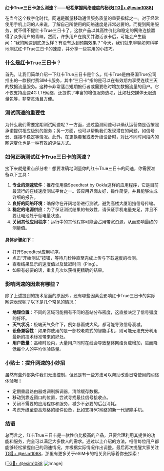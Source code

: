**红卡True三日卡怎么测速？——轻松掌握网络速度的秘诀[[TG💪+ @esim1088](https://t.me/s/esim1088)]**

在当今这个数字化时代，网速是衡量移动通信服务质量的重要指标之一。对于经常使用手机上网的人来说，了解自己所使用的网络速度是非常必要的。而提到网络服务，就不得不提红卡True三日卡了。这款产品以其高性价比和稳定的网络连接赢得了众多用户的青睐。然而，许多用户在购买并激活该卡后，可能会产生疑问：“我的网速到底怎么样？有没有达到预期效果？”今天，我们就来聊聊如何科学地测试红卡True三日卡的速度，并分享一些实用的小技巧。

### 什么是红卡True三日卡？

首先，让我们简单介绍一下红卡True三日卡是什么。红卡True是由泰国True公司推出的一款预付费SIM卡服务，其中“三日卡”指的是可以在有效期内享受连续三天的数据流量服务。这种卡非常适合短期旅行者或需要临时增加数据流量的用户。它不仅支持高速4G LTE网络，还提供了丰富的增值服务选项，比如社交媒体无限流量包等，非常灵活且方便。

### 测试网速的重要性

为什么我们需要定期测试网速呢？一方面，通过监测网速可以确认运营商是否按照承诺提供相应级别的服务；另一方面，也可以帮助我们发现潜在的问题，如信号弱、连接不稳定等情况。此外，在更换套餐或者升级设备时，对比不同时间段内的网速变化也是一种有效的评估方式。

### 如何正确测试红卡True三日卡的网速？

接下来就是重点部分啦！想要准确地测量你的红卡True三日卡的网速，你需要准备以下工具：

1. **专业的测速软件**：推荐使用像Speedtest by Ookla这样的应用程序，它是目前最流行的在线速度测试平台之一。该应用界面友好，操作简便，并且能够生成详细的报告。
2. **良好的网络环境**：确保你在开阔地带进行测试，避免高楼大厦阻挡信号传输。
3. **稳定的电源供应**：为了保证测试结果的有效性，请保证手机电量充足，并且不要让电池处于低电量状态。
4. **关闭其他应用程序**：运行中的其他程序可能会占用带宽资源，从而影响最终的测量值。

#### 具体步骤如下：
- 打开Speedtest应用程序。
- 点击“开始测试”按钮，等待几秒钟直至完成上传与下载速度的检测。
- 查看结果显示的速度值以及延迟时间（Ping）。
- 如果有必要的话，重复几次以获得更精确的结果。

### 影响网速的因素有哪些？

除了上述提到的技术层面的原因外，还有哪些因素会影响红卡True三日卡的实际网速表现呢？以下是几个常见的情况：
- **地理位置**：不同的区域可能拥有不同的基站分布密度，这直接决定了信号强度的好坏。
- **天气状况**：极端天气条件下，例如暴雨或大风，都可能导致信号衰减。
- **设备兼容性**：如果你使用的是一部较老款式的智能手机，则可能无法充分利用最新的技术标准带来的好处。
- **用户数量**：高峰时段内，大量用户同时在线会导致整体网络负载增加，进而降低每个人的平均体验质量。

### 小贴士：提升网速的小妙招

虽然有些外部条件我们无法控制，但还是有一些方法可以帮助改善日常使用的网络体验哦！
- 定期重启路由器或调制解调器，清除缓存数据。
- 移动到靠近窗口的位置，尝试寻找最佳信号接收点。
- 关闭不需要的应用程序和服务，减少不必要的后台消耗。
- 考虑升级至更高规格的硬件设备，比如支持5G网络的新一代智能手机。

### 结语

总而言之，红卡True三日卡是一款性价比极高的产品，只要合理利用其提供的功能和服务，完全可以满足大多数人的需求。通过以上介绍的方法，相信每位用户都能够轻松掌握自己的网速情况，并根据实际情况作出调整。最后再次提醒大家关注[TG💪+ @esim1088](https://t.me/s/esim1088)，那里有更多关于eSIM卡的相关资讯等着你去探索！

[[TG💪+ @esim1088](https://t.me/s/esim1088) ![Image](https://i.postimg.cc/4NQfJmqS/Snipaste-2025-05-13-00-14-12.png)]